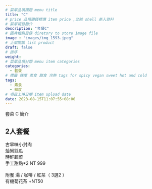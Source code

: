 ```yaml
---
# 菜單品項標題 menu title 
title: "C"
# price 品項價錢標價 item price ,交給 shell 差入資料
# 菜單項目簡介 
description: "套餐C"
# 圖片檔案目錄 diretory to store image file
image : "images/img_1593.jpeg"
# 上架開關 list product 
draft: false
# 排序
weight: 
# 菜單品項分類 menu item categories 
categories:
  - 套餐
# 標籤 辣度 素食 甜食 冷熱 tags for spicy vegan sweet hot and cold 
tags:
  - 素食
  - 辣度
# 項目上傳日期 item upload date 
date: 2023-08-15T11:07:55+08:00
---
```


套菜 C 簡介

## 2人套餐
  古早味小封肉 \
  蛤蜊絲瓜         \
  時鮮蔬菜          \
  手工甜點*2               NT 999\
  \
  附餐  湯 / 咖啡 / 紅茶（ 3選2 ）\
  有機菊花茶 +NT50

